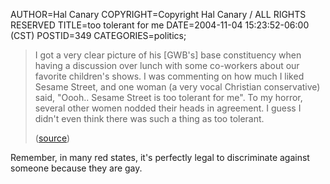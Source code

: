 AUTHOR=Hal Canary
COPYRIGHT=Copyright Hal Canary / ALL RIGHTS RESERVED
TITLE=too tolerant for me
DATE=2004-11-04 15:23:52-06:00 (CST)
POSTID=349
CATEGORIES=politics;

> I got a very clear picture of his \[GWB's\] base constituency when having a discussion over lunch with some co-workers about our favorite children's shows. I was commenting on how much I liked Sesame Street, and one woman (a very vocal Christian conservative) said, "Oooh.. Sesame Street is too tolerant for me". To my horror, several other women nodded their heads in agreement. I guess I didn't even think there was such a thing as too tolerant.
> 
> ([source](http://www.boingboing.net/2004/11/04/kerry_concedes_updat.html))

Remember, in many red states, it's perfectly legal to discriminate against someone because they are gay.
